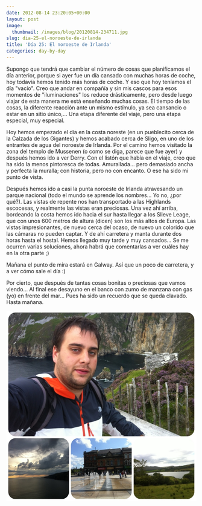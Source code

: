 ```yaml
---
date: 2012-08-14 23:20:05+00:00
layout: post
image:
  thumbnail: /images/blog/20120814-234711.jpg
slug: dia-25-el-noroeste-de-irlanda
title: 'Día 25: El noroeste de Irlanda'
categories: day-by-day
---
```


Supongo que tendrá que cambiar el número de cosas que planificamos el día anterior, porque si ayer fue un día cansado con muchas horas de coche, hoy todavía hemos tenido más horas de coche. Y eso que hoy teníamos el día "vacío". Creo que andar en compañía y sin mis cascos para esos momentos de "iluminaciones" los reduce drásticamente, pero desde luego viajar de esta manera me está enseñando muchas cosas. El tiempo de las cosas, la diferente reacción ante un mismo estímulo, ya sea cansancio o estar en un sitio único,... Una etapa diferente del viaje, pero una etapa especial, muy especial.

Hoy hemos empezado el día en la costa noreste (en un pueblecito cerca de la Calzada de los Gigantes) y hemos acabado cerca de Sligo, en uno de los entrantes de agua del noroeste de Irlanda. Por el camino hemos visitado la zona del templo de Mussenen (o como se diga, parece que fue ayer) y después hemos ido a ver Derry. Con el listón que había en el viaje, creo que ha sido la menos pintoresca de todas. Amurallada... pero demasiado ancha y perfecta la muralla; con historia, pero no con encanto. O ese ha sido mi punto de vista.

Después hemos ido a casi la punta noroeste de Irlanda atravesando un parque nacional (todo el mundo se aprende los nombres... Yo no, ¿por qué?). Las vistas de repente nos han transportado a las Highlands escocesas, y realmente las vistas eran preciosas. Una vez ahí arriba, bordeando la costa hemos ido hacia el sur hasta llegar a los Slieve Leage, que con unos 600 metros de altura (dicen) son los más altos de Europa. Las vistas impresionantes, de nuevo cerca del ocaso, de nuevo un colorido que las cámaras no pueden captar. Y de ahí carretera y manta durante dos horas hasta el hostal. Hemos llegado muy tarde y muy cansados... Se me ocurren varias soluciones, ahora habrá que comentarlas a ver cuáles hay en la otra parte ;)

Mañana el punto de mira estará en Galway. Así que un poco de carretera, y a ver cómo sale el día :)

Por cierto, que después de tantas cosas bonitas o preciosas que vamos viendo... Al final ese desayuno en el banco con zumo de manzana con gas (yo) en frente del mar... Pues ha sido un recuerdo que se queda clavado. Hasta mañana.

[![20120814-234711.jpg](/images/blog/20120814-234711.jpg)](/images/blog/20120814-234711.jpg)
